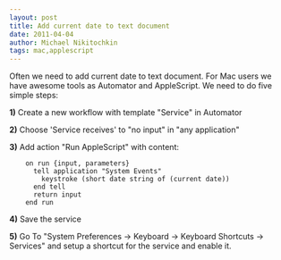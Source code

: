```yaml
---
layout: post
title: Add current date to text document
date: 2011-04-04
author: Michael Nikitochkin
tags: mac,applescript
---
```


Often we need to add current date to text document.  For Mac users we have awesome tools as Automator and  AppleScript.
We need to do five simple steps:

__1)__ Create a new workflow with template "Service" in Automator

__2)__ Choose 'Service receives' to "no input" in "any application"

__3)__ Add action "Run AppleScript" with content:


```
    on run {input, parameters}
      tell application "System Events"
        keystroke (short date string of (current date))
      end tell
      return input
    end run
```

__4)__ Save the service

__5)__ Go To "System Preferences -> Keyboard -> Keyboard Shortcuts -> Services" and setup a shortcut for the service and enable it.
